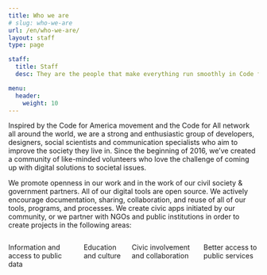 ```yaml
---
title: Who we are
# slug: who-we-are
url: /en/who-we-are/
layout: staff
type: page

staff:
  title: Staff
  desc: They are the people that make everything run smoothly in Code for Romania. Thanks to their  efforts we are now the biggest civic tech community in Romania and one the largest in the world.

menu:
  header:
    weight: 10
---
```

Inspired by the Code for America movement and the Code for All network all around the world, we are a strong and enthusiastic group of developers, designers, social scientists and communication specialists who aim to improve the society they live in. Since the beginning of 2016, we’ve created a community of like-minded volunteers who love the challenge of coming up with digital solutions to societal issues.

We promote openness in our work and in the work of our civil society & government partners. All of our digital tools are open source. We actively encourage documentation, sharing, collaboration, and reuse of all of our tools, programs, and processes. We create civic apps initiated by our community, or we partner with NGOs and public institutions in order to create projects in the following areas:

<div class="columns has-text-weight-bold has-text-centered">
  <div class="column">
    <p class="has-text-primary">
      <i class="fas fa-3x fa-info-circle" aria-hidden="true"></i>
    </p>
    <p>Information and access to public data</p>
  </div>
  <div class="column">
    <p class="has-text-primary">
      <i class="fas fa-3x fa-book-reader" aria-hidden="true"></i>
    </p>
    <p>Education and culture</p>
  </div>
  <div class="column">
    <p class="has-text-primary">
      <i class="fas fa-3x fa-link" aria-hidden="true"></i>
    </p>
    <p>Civic involvement and collaboration</p>
  </div>
  <div class="column">
    <p class="has-text-primary">
      <i class="fas fa-3x fa-key" aria-hidden="true"></i>
    </p>
    <p>Better access to public services</p>
  </div>
</div>
